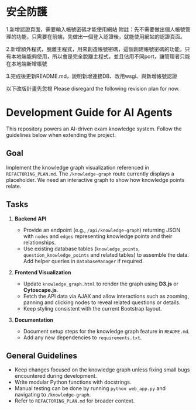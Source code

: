 # 安全防護

1.新增認證頁面，需要輸入帳號密碼才能使用網站
附註：先不需要做出個人帳號管理的功能，只需要在前端，先做出一個登入認證後，就能使用網站的認證頁面。

2.新增額外程式，脫離主程式，用來創造帳號密碼，這個創建帳號密碼的功能，只有本地端能夠使用，所以會是完全脫離主程式，並且佔用不同port，讓管理者只能在本地端新增帳號

3.完成後更新README.md，說明新增連接DB、改用wsgi、與新增帳號認證

以下改版計畫先忽視
Please disregard the following revision plan for now.

# Development Guide for AI Agents

This repository powers an AI-driven exam knowledge system. Follow the guidelines below when extending the project.

## Goal
Implement the knowledge graph visualization referenced in `REFACTORING_PLAN.md`. The `/knowledge-graph` route currently displays a placeholder. We need an interactive graph to show how knowledge points relate.

## Tasks
1. **Backend API**
   - Provide an endpoint (e.g., `/api/knowledge-graph`) returning JSON with `nodes` and `edges` representing knowledge points and their relationships.
   - Use existing database tables (`knowledge_points`, `question_knowledge_points` and related tables) to assemble the data. Add helper queries in `DatabaseManager` if required.

2. **Frontend Visualization**
   - Update `knowledge_graph.html` to render the graph using **D3.js** or **Cytoscape.js**.
   - Fetch the API data via AJAX and allow interactions such as zooming, panning and clicking nodes to reveal related questions or details.
   - Keep styling consistent with the current Bootstrap layout.

3. **Documentation**
   - Document setup steps for the knowledge graph feature in `README.md`.
   - Add any new dependencies to `requirements.txt`.

## General Guidelines
- Keep changes focused on the knowledge graph unless fixing small bugs encountered during development.
- Write modular Python functions with docstrings.
- Manual testing can be done by running `python web_app.py` and navigating to `/knowledge-graph`.
- Refer to `REFACTORING_PLAN.md` for broader context.
